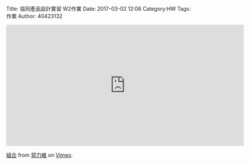 Title: 協同產品設計實習     W2作業
Date: 2017-03-02 12:08
Category:HW
Tags:作業
Author: 40423132



<!-- PELICAN_END_SUMMARY -->

<iframe src="https://player.vimeo.com/video/207457951" width="640" height="326" frameborder="0" webkitallowfullscreen mozallowfullscreen allowfullscreen></iframe>
<p><a href="https://vimeo.com/207457951">組合</a> from <a href="https://vimeo.com/user47579118">郭力維</a> on <a href="https://vimeo.com">Vimeo</a>.</p>



